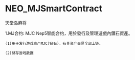 # NEO_MJSmartContract

天堂岛麻将

1.MJ合约: MJC Nep5智能合约，用於發行及管理遊戲內鑽石資產。

    (1)用于发行游戏资产MJC(钻石)，有关资产交易全部上链。

    (2)储存游戏数据
	
	

